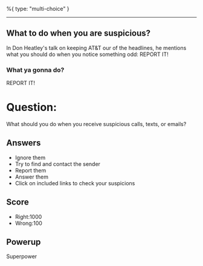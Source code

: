 %{
 type: "multi-choice"
}

---
## What to do when you are suspicious?

In Don Heatley's talk on keeping AT&T our of the headlines,
he mentions what you should do
when you notice something odd:
REPORT IT!

### What ya gonna do?
REPORT IT!

# Question:
What should you do when you receive suspicious calls, texts, or emails?

## Answers
- Ignore them
- Try to find and contact the sender
- Report them
- Answer them
- Click on included links to check your suspicions

## Score
- Right:1000
- Wrong:100

## Powerup
Superpower
